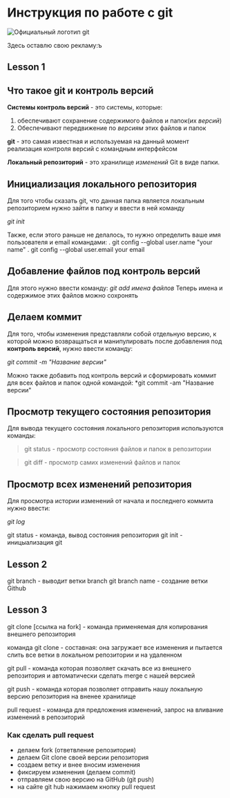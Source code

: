 # Инструкция по работе с git
![Официальный логотип git](logo.png)

Здесь оставлю свою рекламу:ъ

## Lesson 1

## Что такое git и контроль версий
**Системы контроль версий** - это системы, которые: 
1. обеспечивают сохранение содержимого файлов и папок(их *версий*)
2. Обеспечивают передвижение по *версиям* этих файлов и папок

**git** - это самая известная и используемая на данный момент реализация контроля версий с командным интерфейсом

**Локальный репозиторий** - это хранилище *изменений* Git в виде папки.

## Инициализация локального репозитория

Для того чтобы сказать git, что данная папка является локальным репозиторием нужно зайти в папку и ввести в ней команду

*git init*

Также, если этого раньше не делалось, то нужно определить ваше имя пользователя и email командами:
. git config --global user.name "your name"
. git config --global user.email your email 

## Добавление файлов под контроль версий

Для этого нужно ввести команду:
*git add имена файлов*
Теперь имена и содержимое этих файлов можно сохронять

## Делаем коммит

Для того, чтобы изменения представляли собой отдельную версию, к которой можно возвращаться и манипулировать после добавления под **контроль версий**, нужно ввести команду:

*git commit -m "Название версии"*

Можно также добавить под контроль версий и сформировать коммит для всех  файлов и папок одной командой:
*git commit -am "Название версии"

## Просмотр текущего состояния репозитория
Для вывода текущего состояния локального репозитория используются команды:

>git status - просмотр состояния файлов и папок в репозитории

> git diff - просмотр самих изменений файлов и папок

## Просмотр всех изменений репозитория

Для просмотра истории изменений от начала и последнего коммита нужно ввести:

*git log*

git status - команда, вывод состояния репозитория
git init - иницыализация git
## Lesson 2
git branch - выводит ветки
branch
git branch name - создание ветки
Github

## Lesson 3

git clone [ссылка на fork] - команда применяемая для копирования внешнего репозитория

команда git clone - составная: она загружает все изменения и пытается слить все ветки в локальном репозитории и на удаленном 

git pull - команда которая позволяет скачать все из внешнего репозитория и автоматически сделать merge с нашей версией

git push - команда которая позволяет отправить нашу локальную версию репозитория на вненее хранилище

pull request - команда для предложения изменений, запрос на вливание изменений в репозиторий

### Как сделать pull request

* делаем fork (ответвление репозитория)
* делаем Git clone своей версии репозитория
* создаем ветку и внее вносим изменения
* фиксируем изменения (делаем commit)
* отправляем свою версию на GitHub (git push)
* на сайте git hub нажимаем кнопку pull request